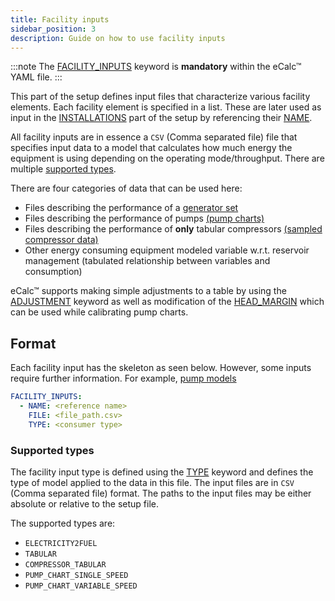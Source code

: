```yaml
---
title: Facility inputs
sidebar_position: 3
description: Guide on how to use facility inputs
---
```


:::note
The [FACILITY_INPUTS](/about/references/keywords/FACILITY_INPUTS.md) keyword is **mandatory** within the eCalc™ YAML file.
:::

This part of the setup defines input files that characterize various facility elements. Each facility element is
specified in a list. These are later used as input in the [INSTALLATIONS](/about/references/keywords/INSTALLATIONS.md) part of the setup by referencing their [NAME](/about/references/keywords/NAME.md). 

All facility inputs are in essence a `CSV` (Comma separated file) file that specifies input data to a model that
calculates how much energy the equipment is using depending on the operating mode/throughput. There are multiple
[supported types](#supported-types).

There are four categories of data that can be used here:
- Files describing the performance of a [generator set](/about/modelling/setup/facility_inputs/generator_modelling.md)
- Files describing the performance of pumps [(pump charts)](/about/modelling/setup/facility_inputs/pump_modelling/pump_charts.md)
- Files describing the performance of **only** tabular compressors [(sampled compressor data)](/about/modelling/setup/facility_inputs/sampled_compressor_model.md)
- Other energy consuming equipment modeled variable w.r.t. reservoir management
  (tabulated relationship between variables and consumption)

eCalc™ supports making simple adjustments to a table by using the [ADJUSTMENT](/about/references/keywords/ADJUSTMENT.md)
keyword as well as modification of the [HEAD_MARGIN](/about/references/keywords/HEAD_MARGIN.md)
which can be used while calibrating pump charts.

## Format 

Each facility input has the skeleton as seen below. However, some inputs require further information. For example, [pump models](/about/modelling/setup/facility_inputs/pump_modelling/pump_charts.md)

~~~~yaml
FACILITY_INPUTS:
  - NAME: <reference name>
    FILE: <file_path.csv>
    TYPE: <consumer type>
~~~~

### Supported types
The facility input type is defined using the [TYPE](/about/references/keywords/TYPE.md) keyword and defines the type of model applied
to the data in this file. The input files are in `CSV` (Comma separated file) format. The paths to the input files may be either absolute or relative to the setup file.

The supported types are:

- `ELECTRICITY2FUEL`
- `TABULAR`
- `COMPRESSOR_TABULAR`
- `PUMP_CHART_SINGLE_SPEED`
- `PUMP_CHART_VARIABLE_SPEED`